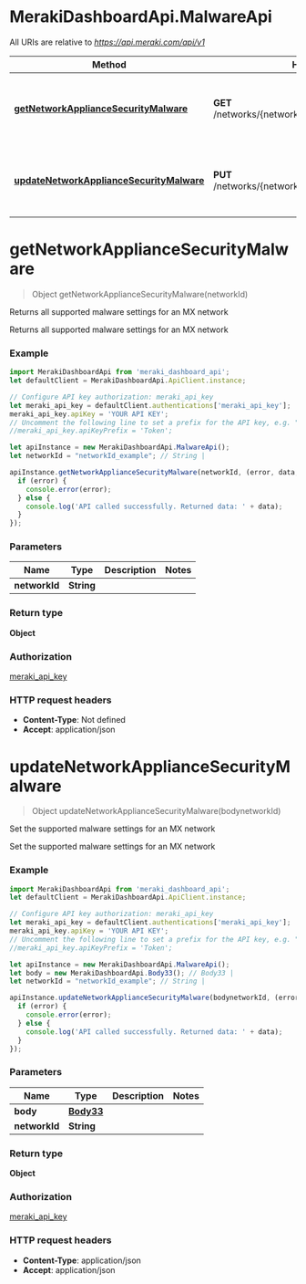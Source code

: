 # MerakiDashboardApi.MalwareApi

All URIs are relative to *https://api.meraki.com/api/v1*

Method | HTTP request | Description
------------- | ------------- | -------------
[**getNetworkApplianceSecurityMalware**](MalwareApi.md#getNetworkApplianceSecurityMalware) | **GET** /networks/{networkId}/appliance/security/malware | Returns all supported malware settings for an MX network
[**updateNetworkApplianceSecurityMalware**](MalwareApi.md#updateNetworkApplianceSecurityMalware) | **PUT** /networks/{networkId}/appliance/security/malware | Set the supported malware settings for an MX network

<a name="getNetworkApplianceSecurityMalware"></a>
# **getNetworkApplianceSecurityMalware**
> Object getNetworkApplianceSecurityMalware(networkId)

Returns all supported malware settings for an MX network

Returns all supported malware settings for an MX network

### Example
```javascript
import MerakiDashboardApi from 'meraki_dashboard_api';
let defaultClient = MerakiDashboardApi.ApiClient.instance;

// Configure API key authorization: meraki_api_key
let meraki_api_key = defaultClient.authentications['meraki_api_key'];
meraki_api_key.apiKey = 'YOUR API KEY';
// Uncomment the following line to set a prefix for the API key, e.g. "Token" (defaults to null)
//meraki_api_key.apiKeyPrefix = 'Token';

let apiInstance = new MerakiDashboardApi.MalwareApi();
let networkId = "networkId_example"; // String | 

apiInstance.getNetworkApplianceSecurityMalware(networkId, (error, data, response) => {
  if (error) {
    console.error(error);
  } else {
    console.log('API called successfully. Returned data: ' + data);
  }
});
```

### Parameters

Name | Type | Description  | Notes
------------- | ------------- | ------------- | -------------
 **networkId** | **String**|  | 

### Return type

**Object**

### Authorization

[meraki_api_key](../README.md#meraki_api_key)

### HTTP request headers

 - **Content-Type**: Not defined
 - **Accept**: application/json

<a name="updateNetworkApplianceSecurityMalware"></a>
# **updateNetworkApplianceSecurityMalware**
> Object updateNetworkApplianceSecurityMalware(bodynetworkId)

Set the supported malware settings for an MX network

Set the supported malware settings for an MX network

### Example
```javascript
import MerakiDashboardApi from 'meraki_dashboard_api';
let defaultClient = MerakiDashboardApi.ApiClient.instance;

// Configure API key authorization: meraki_api_key
let meraki_api_key = defaultClient.authentications['meraki_api_key'];
meraki_api_key.apiKey = 'YOUR API KEY';
// Uncomment the following line to set a prefix for the API key, e.g. "Token" (defaults to null)
//meraki_api_key.apiKeyPrefix = 'Token';

let apiInstance = new MerakiDashboardApi.MalwareApi();
let body = new MerakiDashboardApi.Body33(); // Body33 | 
let networkId = "networkId_example"; // String | 

apiInstance.updateNetworkApplianceSecurityMalware(bodynetworkId, (error, data, response) => {
  if (error) {
    console.error(error);
  } else {
    console.log('API called successfully. Returned data: ' + data);
  }
});
```

### Parameters

Name | Type | Description  | Notes
------------- | ------------- | ------------- | -------------
 **body** | [**Body33**](Body33.md)|  | 
 **networkId** | **String**|  | 

### Return type

**Object**

### Authorization

[meraki_api_key](../README.md#meraki_api_key)

### HTTP request headers

 - **Content-Type**: application/json
 - **Accept**: application/json

